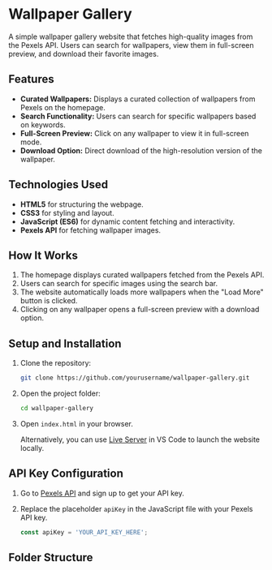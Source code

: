 # Wallpaper Gallery

A simple wallpaper gallery website that fetches high-quality images from the Pexels API. Users can search for wallpapers, view them in full-screen preview, and download their favorite images.

## Features

- **Curated Wallpapers:** Displays a curated collection of wallpapers from Pexels on the homepage.
- **Search Functionality:** Users can search for specific wallpapers based on keywords.
- **Full-Screen Preview:** Click on any wallpaper to view it in full-screen mode.
- **Download Option:** Direct download of the high-resolution version of the wallpaper.

## Technologies Used

- **HTML5** for structuring the webpage.
- **CSS3** for styling and layout.
- **JavaScript (ES6)** for dynamic content fetching and interactivity.
- **Pexels API** for fetching wallpaper images.

## How It Works

1. The homepage displays curated wallpapers fetched from the Pexels API.
2. Users can search for specific images using the search bar.
3. The website automatically loads more wallpapers when the "Load More" button is clicked.
4. Clicking on any wallpaper opens a full-screen preview with a download option.

## Setup and Installation

1. Clone the repository:

    ```bash
    git clone https://github.com/yourusername/wallpaper-gallery.git
    ```

2. Open the project folder:

    ```bash
    cd wallpaper-gallery
    ```

3. Open `index.html` in your browser.

    Alternatively, you can use [Live Server](https://marketplace.visualstudio.com/items?itemName=ritwickdey.LiveServer) in VS Code to launch the website locally.

## API Key Configuration

1. Go to [Pexels API](https://www.pexels.com/api/) and sign up to get your API key.
2. Replace the placeholder `apiKey` in the JavaScript file with your Pexels API key.

    ```javascript
    const apiKey = 'YOUR_API_KEY_HERE';
    ```

## Folder Structure

